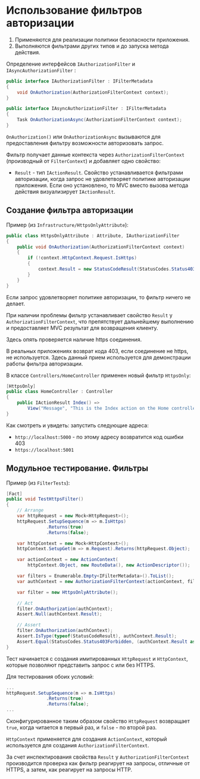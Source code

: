 # Использование фильтров авторизации

1. Применяются для реализации политики безопасности приложения.
2. Выполняются фильтрами других типов и до запуска метода действия.

Определение интерфейсов `IAuthorizationFilter` и `IAsyncAuthorizationFilter` :
```cs
public interface IAuthorizationFilter : IFilterMetadata
{
    void OnAuthorization(AuthorizationFilterContext context);
}

public interface IAsyncAuthorizationFilter : IFilterMetadata
{
    Task OnAuthorizationAsync(AuthorizationFilterContext context);
}
```

`OnAuthorization()` или `OnAuthorizationAsync` вызываются для предоставления фильтру
возможности авторизовать запрос.

Фильтр получает данные контекста через `AuthorizationFilterContext` (производный от `FilterContext`)
и добавляет одно свойство:

* `Result` - тип `IActionResult`. Свойство устанавливается фильтрами авторизации, когда запрос
не удовлетворяет политике авторизации приложения. Если оно установлено, то MVC вместо вызова
метода действия визуализирует `IActionResult`.


## Создание фильтра авторизации

Пример (из `Infrastructure/HttpsOnlyAttribute`):
```cs
public class HttpsOnlyAttribute : Attribute, IAuthorizationFilter
{
    public void OnAuthorization(AuthorizationFilterContext context)
    {
        if (!context.HttpContext.Request.IsHttps)
        {
            context.Result = new StatusCodeResult(StatusCodes.Status403Forbidden);
        }
    }
}
```

Если запрос удовлетворяет политике авторизации, то фильтр ничего не делает.

При наличии проблемы фильтр устанавливает свойство `Result` у `AuthorizationFilterContext`, что
препятствует дальнейшему выполнению и предоставляет MVC результат для возвращения клиенту.

Здесь опять проверяется наличие https соединения.

В реальных приложениях возврат кода 403, если соединение не https, не используется. Здесь данный
прием используется для демонстрации работы фильтра авторизации.

В классе `Controllers/HomeController` применен новый фильтр `HttpsOnly`:
```cs
[HttpsOnly]
public class HomeController : Controller
{
    public IActionResult Index() =>
        View("Message", "This is the Index action on the Home controller");
}
```

Как смотреть и увидеть: запустить следующие адреса:

* `http://localhost:5000` - по этому адресу возвратится код ошибки 403
* `https://localhost:5001`


## Модульное тестирование. Фильтры

Пример (из `FilterTests`):
```cs
[Fact]
public void TestHttpsFilter()
{
    // Arrange
    var httpRequest = new Mock<HttpRequest>();
    httpRequest.SetupSequence(m => m.IsHttps)
               .Returns(true)
               .Returns(false);

    var httpContext = new Mock<HttpContext>();
    httpContext.SetupGet(m => m.Request).Returns(httpRequest.Object);

    var actionContext = new ActionContext(
        httpContext.Object, new RouteData(), new ActionDescriptor());

    var filters = Enumerable.Empty<IFilterMetadata>().ToList();
    var authContext = new AuthorizationFilterContext(actionContext, filters);

    var filter = new HttpsOnlyAttribute();

    // Act
    filter.OnAuthorization(authContext);
    Assert.Null(authContext.Result);

    // Assert
    filter.OnAuthorization(authContext);
    Assert.IsType(typeof(StatusCodeResult), authContext.Result);
    Assert.Equal(StatusCodes.Status403Forbidden, (authContext.Result as StatusCodeResult).StatusCode);
}
```

Тест начинается с создания имитированных `HttpRequest` и `HttpContext`, которые позволяют
представить запрос с или без HTTPS.

Для тестирования обоих условий:
```cs
...
httpRequest.SetupSequence(m => m.IsHttps)
               .Returns(true)
               .Returns(false);
...
```

Сконфигурированное таким образом свойство `HttpRequest` возвращает `true`, когда читается в первый
раз, и `false` - по второй раз.

`HttpContext` применяется для создания `ActionContext`, который используется для создания
`AuthorizationFilterContext`.

За счет инспектирования свойства `Result` у `AuthorizationFilterContext` производится проверка как
фильтр реагирует на запросы, отличные от HTTPS, а затем, как реагирует на запросы HTTP.
